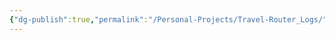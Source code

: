 ```yaml
---
{"dg-publish":true,"permalink":"/Personal-Projects/Travel-Router_Logs/","tags":["p_project"]}
---
```


